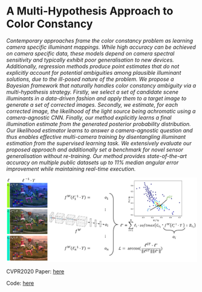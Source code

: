 # **A Multi-Hypothesis Approach to Color Constancy**


*Contemporary approaches frame the color constancy problem as learning camera specific illuminant mappings. While high accuracy can be achieved on camera specific data, these models depend on camera spectral sensitivity and typically exhibit poor generalisation to new devices. Additionally, regression methods produce point estimates that do not explicitly account for potential ambiguities among plausible illuminant solutions, due to the ill-posed nature of the problem. We propose a Bayesian framework that naturally handles color constancy ambiguity via a multi-hypothesis strategy. Firstly, we select a set of candidate scene illuminants in a data-driven fashion and apply them to a target image to generate a set of corrected images. Secondly, we estimate, for each corrected image, the likelihood of the light source being achromatic using a camera-agnostic CNN. Finally, our method explicitly learns a final illumination estimate from the generated posterior probability distribution. Our likelihood estimator learns to answer a camera-agnostic question and thus enables effective multi-camera training by disentangling illuminant estimation from the supervised learning task. We extensively evaluate our proposed approach and additionally set a benchmark for novel sensor generalisation without re-training. Our method provides state-of-the-art accuracy on multiple public datasets up to 11% median angular error improvement while maintaining real-time execution.*


![candidate_selection](candidate_selection.png)

CVPR2020 Paper: [here](https://arxiv.org/abs/2002.12896 "A Multi-Hypothesis Approach to Color Constancy paper")


Code: [here](https://github.com/huawei-noah/multi_hyp_cc "A Multi-Hypothesis Approach to Color Constancy code")
